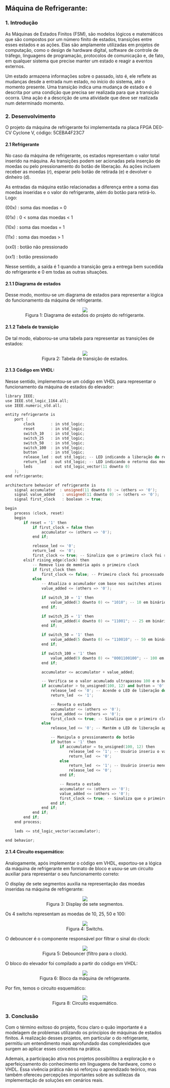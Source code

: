 ## Máquina de Refrigerante:
### 1. Introdução

As Máquinas de Estados Finitos (FSM), são modelos lógicos e matemáticos que são compostos por um número finito de estados, transições entre esses estados e as ações. Elas são amplamente utilizadas em projetos de computação, como o design de hardware digital, software de controle de tráfego, linguagens de programação, protocolos de comunicação e, de fato, em qualquer sistema que precise manter um estado e reagir a eventos externos.

Um estado armazena informações sobre o passado, isto é, ele reflete as mudanças desde a entrada num estado, no início do sistema, até o momento presente. Uma transição indica uma mudança de estado e é descrita por uma condição que precisa ser realizada para que a transição ocorra. Uma ação é a descrição de uma atividade que deve ser realizada num determinado momento.

### 2. Desenvolvimento
O projeto da máquina de refrigerante foi implementada na placa FPGA DE0-CV Cyclone V, código: 5CEBA4F23C7

#### 2.1 Refrigerante
No caso da máquina de refrigerante, os estados representam o valor total inserido na máquina. As transições podem ser acionadas pela inserção de moedas ou pelo pressionamento do botão de liberação. As ações incluem receber as moedas (r), esperar pelo botão de retirada (e) e devolver o dinheiro (d).

As entradas da máquina estão relacionadas a diferença entre a soma das moedas inseridas e o valor do refrigerante, além do botão para retirá-lo. Logo:

(00x) : soma das moedas = 0

(01x) : 0 < soma das moedas < 1

(10x) : soma das moedas = 1

(11x) : soma das moedas > 1

(xx0) : botão não pressionado

(xx1) : botão pressionado

Nesse sentido, a saída é 1 quando a transição gera a entrega bem sucedida do refrigerante e 0 em todas as outras situações.

#### 2.1.1 Diagrama de estados

Desse modo, montou-se um diagrama de estados para representar a lógica do funcionamento da máquina de refrigerante.

<p align="center">
  <img src="https://github.com/coqzieiro/Finite-State-Machine/assets/122469265/d57ea80a-e214-4f2a-a12b-34063a9596fb"/> <br/>
  Figura 1: Diagrama de estados do projeto do refrigerante.
</p>

#### 2.1.2 Tabela de transição

De tal modo, elaborou-se uma tabela para representar as transições de estados:

<p align="center">
  <img src="https://github.com/coqzieiro/Finite-State-Machine/assets/122469265/3d54b1a9-bb84-41e0-a0f9-bebf3d8cfbb9"/> <br/>
  Figura 2: Tabela de transição de estados.
</p>

#### 2.1.3 Código em VHDL:

Nesse sentido, implementou-se um código em VHDL para representar o funcionamento da máquina de estados do elevador:

```cpp
library IEEE;
use IEEE.std_logic_1164.all;
use IEEE.numeric_std.all;

entity refrigerante is
    port (
        clock       : in std_logic;
        reset       : in std_logic;
        switch_10   : in std_logic;
        switch_25   : in std_logic;
        switch_50   : in std_logic;
        switch_100  : in std_logic;
        button      : in std_logic;
        release_led : out std_logic; -- LED indicando a liberação do refrigerante
        return_led  : out std_logic; -- LED indicando o retorno das moedas
        leds        : out std_logic_vector(11 downto 0)
    );
end refrigerante;

architecture behavior of refrigerante is
    signal accumulator  : unsigned(11 downto 0) := (others => '0');
    signal value_added   : unsigned(11 downto 0) := (others => '0');
    signal first_clock   : boolean := true;

begin
    process (clock, reset)
    begin
        if reset = '1' then
            if first_clock = false then
                accumulator <= (others => '0');
            end if;

            release_led <= '0';
            return_led  <= '0';
            first_clock <= true; -- Sinaliza que o primeiro clock foi recebido
        elsif rising_edge(clock) then
            -- Remove lixo de memória após o primeiro clock
            if first_clock then
                first_clock <= false; -- Primeiro clock foi processado
            else
                -- Atualiza o acumulador com base nos switches ativos
                value_added <= (others => '0');

                if switch_10 = '1' then
                    value_added(3 downto 0) <= "1010"; -- 10 em binário
                end if;

                if switch_25 = '1' then
                    value_added(4 downto 0) <= "11001"; -- 25 em binário
                end if;

                if switch_50 = '1' then
                    value_added(5 downto 0) <= "110010"; -- 50 em binário
                end if;

                if switch_100 = '1' then
                    value_added(9 downto 0) <= "0001100100"; -- 100 em binário
                end if;

                accumulator <= accumulator + value_added;

                -- Verifica se o valor acumulado ultrapassou 100 e o botão está em 0
                if accumulator > to_unsigned(100, 12) and button = '0' then
                    release_led <= '0'; -- Acende o LED de liberação do refrigerante
                    return_led  <= '1';

                    -- Reseta o estado
                    accumulator <= (others => '0');
                    value_added <= (others => '0');
                    first_clock <= true; -- Sinaliza que o primeiro clock foi recebido
                else
                    release_led <= '0'; -- Mantém o LED de liberação apagado

                    -- Manipula o pressionamento do botão
                    if button = '1' then
                        if accumulator = to_unsigned(100, 12) then
                            release_led <= '1'; -- Usuário inseriu o valor correto (1 real)
                            return_led  <= '0';
                        else
                            return_led  <= '1'; -- Usuário inseriu menos que 1 real, retorna todas as moedas
                            release_led <= '0';
                        end if;

                        -- Reseta o estado
                        accumulator <= (others => '0');
                        value_added <= (others => '0');
                        first_clock <= true; -- Sinaliza que o primeiro clock foi recebido
                    end if;
                end if;
            end if;
        end if;
    end process;

    leds <= std_logic_vector(accumulator);

end behavior;

```
#### 2.1.4 Circuito esquemático:

Analogamente, após implementar o código em VHDL, exportou-se a lógica da máquina de refrigerante em formato de bloco e usou-se um circuito auxiliar para representar o seu funcionamento correto:

O display de sete segmentos auxilia na representação das moedas inseridas na máquina de refrigerante:

<p align="center">
  <img src="https://github.com/coqzieiro/Finite-State-Machine/assets/122469265/c08b4c1b-1efb-49cd-8393-9b0dc60eecb9"/> <br/>
  Figura 3: Display de sete segmentos.
</p>

Os 4 switchs representam as moedas de 10, 25, 50 e 100:

<p align="center">
  <img src="https://github.com/coqzieiro/Finite-State-Machine/assets/122469265/ac696fd2-506b-4275-9a3f-ebc05ac42b5c"/> <br/>
  Figura 4: Switchs.
</p>

O debouncer é o componente responsável por filtrar o sinal do clock:

<p align="center">
  <img src="https://github.com/coqzieiro/Finite-State-Machine/assets/122469265/dce19c04-6c08-48dd-8885-d3bd0b6700a4"/> <br/>
  Figura 5: Debouncer (filtro para o clock).
</p>

O bloco do elevador foi compilado a partir do código em VHDL:

<p align="center">
  <img src="https://github.com/coqzieiro/Finite-State-Machine/assets/122469265/cdeffa8d-9f44-45a1-be42-34ec0edf7b7c"/> <br/>
  Figura 6: Bloco da máquina de refrigerante.
</p>

Por fim, temos o circuito esquemático:

<p align="center">
  <img src="https://github.com/coqzieiro/Finite-State-Machine/assets/122469265/947c7279-c651-466c-bfe0-082f0b8c94c6"/> <br/>
  Figura 8: Circuito esquemático.
</p>

### 3. Conclusão

Com o término exitoso do projeto, ficou claro o quão importante é a modelagem de problemas utilizando os princípios de máquinas de estados finitos. A realização desses projetos, em particular o do refrigerante, permitiu um entendimento mais aprofundado das complexidades que surgem ao aplicar esses conceitos na prática.

Ademais, a participação ativa nos projetos possibilitou a exploração e o aperfeiçoamento do conhecimento em linguagens de hardware, como o VHDL. Essa vivência prática não só reforçou o aprendizado teórico, mas também ofereceu percepções importantes sobre as sutilezas da implementação de soluções em cenários reais.
